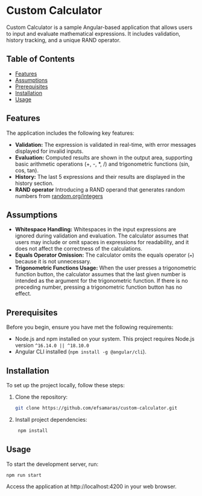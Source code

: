 # Custom Calculator

Custom Calculator is a sample Angular-based application that allows users to input and evaluate mathematical expressions. It includes validation, history tracking, and a unique RAND operator.

## Table of Contents

-   [Features](#features)
-   [Assumptions](#assumptions)
-   [Prerequisites](#prerequisites)
-   [Installation](#installation)
-   [Usage](#usage)

## Features

The application includes the following key features:

-   **Validation:** The expression is validated in real-time, with error messages displayed for invalid inputs.
-   **Evaluation:** Computed results are shown in the output area, supporting basic arithmetic operations (+, -, \*, /) and trigonometric functions (sin, cos, tan).
-   **History:** The last 5 expressions and their results are displayed in the history section.
-   **RAND operator** Introducing a RAND operand that generates random numbers from [random.org/integers](https://www.random.org/integers)

## Assumptions

-   **Whitespace Handling:** Whitespaces in the input expressions are ignored during validation and evaluation. The calculator assumes that users may include or omit spaces in expressions for readability, and it does not affect the correctness of the calculations.
-   **Equals Operator Omission:** The calculator omits the equals operator (`=`) because it is not unnecessary.
-   **Trigonometric Functions Usage:** When the user presses a trigonometric function button, the calculator assumes that the last given number is intended as the argument for the trigonometric function. If there is no preceding number, pressing a trigonometric function button has no effect.

## Prerequisites

Before you begin, ensure you have met the following requirements:

-   Node.js and npm installed on your system. This project requires Node.js version `^16.14.0 || ^18.10.0`
-   Angular CLI installed (`npm install -g @angular/cli`).

## Installation

To set up the project locally, follow these steps:

1. Clone the repository:

    ```bash
    git clone https://github.com/efsamaras/custom-calculator.git
    ```

2. Install project dependencies:

    ```bash
     npm install
    ```

## Usage

To start the development server, run:

```bash
npm run start
```

Access the application at http://localhost:4200 in your web browser.
